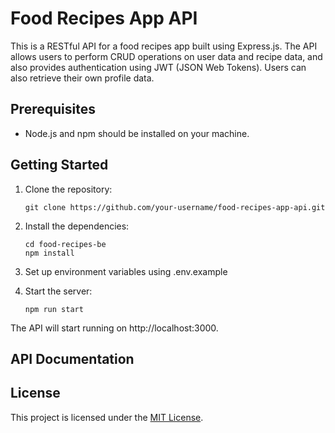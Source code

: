 # Food Recipes App API

This is a RESTful API for a food recipes app built using Express.js. The API allows users to perform CRUD operations on user data and recipe data, and also provides authentication using JWT (JSON Web Tokens). Users can also retrieve their own profile data.

## Prerequisites

- Node.js and npm should be installed on your machine.

## Getting Started

1. Clone the repository:

   ```shell
   git clone https://github.com/your-username/food-recipes-app-api.git

2. Install the dependencies:

   ``` shell
   cd food-recipes-be
   npm install

3. Set up environment variables using .env.example

4. Start the server:

   ``` shell
   npm run start
   
 The API will start running on http://localhost:3000.

## API Documentation

## License
This project is licensed under the <a href="https://chat.openai.com/LICENSE">MIT License</a>.
